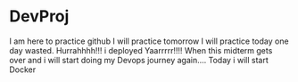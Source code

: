 # DevProj

I am here to practice github
I will practice tomorrow 
I will practice today
one day wasted.
Hurrahhhh!!! i deployed 
Yaarrrrr!!!! When this midterm gets over and i will start doing my Devops journey again....
Today i will start Docker

